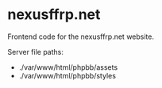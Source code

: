 # nexusffrp.net

Frontend code for the nexusffrp.net website. 

Server file paths:
* ./var/www/html/phpbb/assets
* ./var/www/html/phpbb/styles
